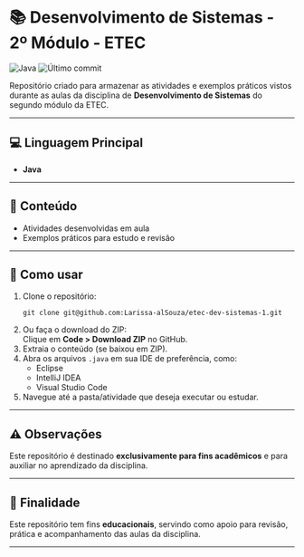   <h1>📚 Desenvolvimento de Sistemas - 2º Módulo - ETEC</h1>

  <p>
    <img src="https://img.shields.io/badge/language-Java-red" alt="Java" />
    <img src="https://img.shields.io/github/last-commit/Larissa-alSouza/etec-dev-sistemas-1" alt="Último commit" />
  </p>

  <p>
    Repositório criado para armazenar as atividades e exemplos práticos vistos durante as aulas da disciplina de <strong>Desenvolvimento de Sistemas</strong> do segundo módulo da ETEC.
  </p>

  <hr />

  <h2>💻 Linguagem Principal</h2>
  <ul>
    <li><strong>Java</strong></li>
  </ul>

  <hr />

  <h2>📂 Conteúdo</h2>
  <ul>
    <li>Atividades desenvolvidas em aula</li>
    <li>Exemplos práticos para estudo e revisão</li>
  </ul>

  <hr />

  <h2>🚀 Como usar</h2>
  <ol>
    <li>
      Clone o repositório:
      <pre><code>git clone git@github.com:Larissa-alSouza/etec-dev-sistemas-1.git</code></pre>
    </li>
    <li>Ou faça o download do ZIP:<br />
      Clique em <strong>Code &gt; Download ZIP</strong> no GitHub.
    </li>
    <li>Extraia o conteúdo (se baixou em ZIP).</li>
    <li>
      Abra os arquivos <code>.java</code> em sua IDE de preferência, como:
      <ul>
        <li>Eclipse</li>
        <li>IntelliJ IDEA</li>
        <li>Visual Studio Code</li>
      </ul>
    </li>
    <li>Navegue até a pasta/atividade que deseja executar ou estudar.</li>
  </ol>

  <hr />

  <h2>⚠️ Observações</h2>
  <p>Este repositório é destinado <strong>exclusivamente para fins acadêmicos</strong> e para auxiliar no aprendizado da disciplina.</p>

  <hr />

  <h2>🎯 Finalidade</h2>
  <p>Este repositório tem fins <strong>educacionais</strong>, servindo como apoio para revisão, prática e acompanhamento das aulas da disciplina.</p>

  <hr />
